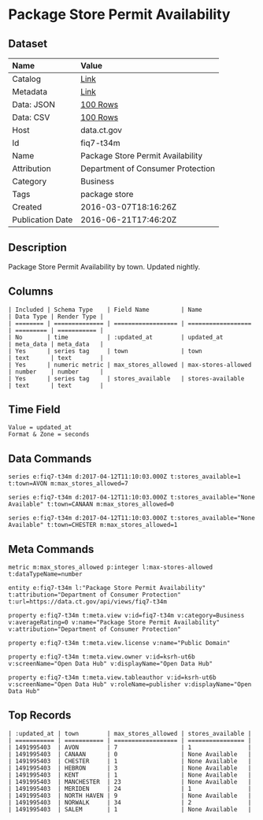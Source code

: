 # Package Store Permit Availability

## Dataset

| Name | Value |
| :--- | :---- |
| Catalog | [Link](https://catalog.data.gov/dataset/package-store-permit-availability) |
| Metadata | [Link](https://data.ct.gov/api/views/fiq7-t34m) |
| Data: JSON | [100 Rows](https://data.ct.gov/api/views/fiq7-t34m/rows.json?max_rows=100) |
| Data: CSV | [100 Rows](https://data.ct.gov/api/views/fiq7-t34m/rows.csv?max_rows=100) |
| Host | data.ct.gov |
| Id | fiq7-t34m |
| Name | Package Store Permit Availability |
| Attribution | Department of Consumer Protection |
| Category | Business |
| Tags | package store |
| Created | 2016-03-07T18:16:26Z |
| Publication Date | 2016-06-21T17:46:20Z |

## Description

Package Store Permit Availability by town. Updated nightly.

## Columns

```ls
| Included | Schema Type    | Field Name         | Name               | Data Type | Render Type |
| ======== | ============== | ================== | ================== | ========= | =========== |
| No       | time           | :updated_at        | updated_at         | meta_data | meta_data   |
| Yes      | series tag     | town               | town               | text      | text        |
| Yes      | numeric metric | max_stores_allowed | max-stores-allowed | number    | number      |
| Yes      | series tag     | stores_available   | stores-available   | text      | text        |
```

## Time Field

```ls
Value = updated_at
Format & Zone = seconds
```

## Data Commands

```ls
series e:fiq7-t34m d:2017-04-12T11:10:03.000Z t:stores_available=1 t:town=AVON m:max_stores_allowed=7

series e:fiq7-t34m d:2017-04-12T11:10:03.000Z t:stores_available="None Available" t:town=CANAAN m:max_stores_allowed=0

series e:fiq7-t34m d:2017-04-12T11:10:03.000Z t:stores_available="None Available" t:town=CHESTER m:max_stores_allowed=1
```

## Meta Commands

```ls
metric m:max_stores_allowed p:integer l:max-stores-allowed t:dataTypeName=number

entity e:fiq7-t34m l:"Package Store Permit Availability" t:attribution="Department of Consumer Protection" t:url=https://data.ct.gov/api/views/fiq7-t34m

property e:fiq7-t34m t:meta.view v:id=fiq7-t34m v:category=Business v:averageRating=0 v:name="Package Store Permit Availability" v:attribution="Department of Consumer Protection"

property e:fiq7-t34m t:meta.view.license v:name="Public Domain"

property e:fiq7-t34m t:meta.view.owner v:id=ksrh-ut6b v:screenName="Open Data Hub" v:displayName="Open Data Hub"

property e:fiq7-t34m t:meta.view.tableauthor v:id=ksrh-ut6b v:screenName="Open Data Hub" v:roleName=publisher v:displayName="Open Data Hub"
```

## Top Records

```ls
| :updated_at | town        | max_stores_allowed | stores_available | 
| =========== | =========== | ================== | ================ | 
| 1491995403  | AVON        | 7                  | 1                | 
| 1491995403  | CANAAN      | 0                  | None Available   | 
| 1491995403  | CHESTER     | 1                  | None Available   | 
| 1491995403  | HEBRON      | 3                  | None Available   | 
| 1491995403  | KENT        | 1                  | None Available   | 
| 1491995403  | MANCHESTER  | 23                 | None Available   | 
| 1491995403  | MERIDEN     | 24                 | 1                | 
| 1491995403  | NORTH HAVEN | 9                  | None Available   | 
| 1491995403  | NORWALK     | 34                 | 2                | 
| 1491995403  | SALEM       | 1                  | None Available   | 
```